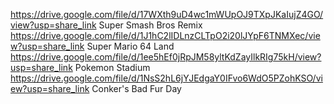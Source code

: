https://drive.google.com/file/d/17WXth9uD4wc1mWUpOJ9TXpJKaIujZ4GO/view?usp=share_link
Super Smash Bros Remix
https://drive.google.com/file/d/1J1hC2lIDLnzCLTpO2i20lJYpF6TNMXec/view?usp=share_link
Super Mario 64 Land
https://drive.google.com/file/d/1ee5hEf0jRpJM58yltKdZayIlkRIg75kH/view?usp=share_link
Pokemon Stadium
https://drive.google.com/file/d/1NsS2hL6jYJEdgaY0IFvo6WdO5PZohKSO/view?usp=share_link
Conker's Bad Fur Day
